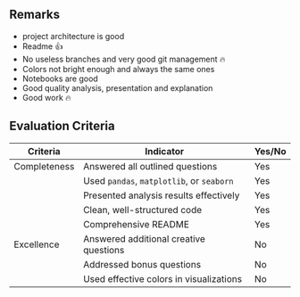 
## Remarks
- project architecture is good
- Readme :thumbsup:
- No useless branches and very good git management :fire:
- Colors not bright enough and always the same ones
- Notebooks are good
- Good quality analysis, presentation and explanation
- Good work :fire:

## Evaluation Criteria

| Criteria       | Indicator                                   | Yes/No |
| -------------- | ------------------------------------------ | ------ |
| Completeness   | Answered all outlined questions             |    Yes    |
|                | Used `pandas`, `matplotlib`, or `seaborn`   |    Yes    |
|                | Presented analysis results effectively      |     Yes   |
|                | Clean, well-structured code                 |    Yes    |
|                | Comprehensive README                        |     Yes   |
| Excellence     | Answered additional creative questions      |   No    |
|                | Addressed bonus questions                   |   No     |
|                | Used effective colors in visualizations     |   No     |
